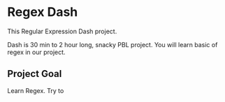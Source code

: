 # Regex Dash

This Regular Expression Dash project. 

Dash is 30 min to 2 hour long, snacky PBL project.
You will learn basic of regex in our project.

## Project Goal

Learn Regex.
Try to





